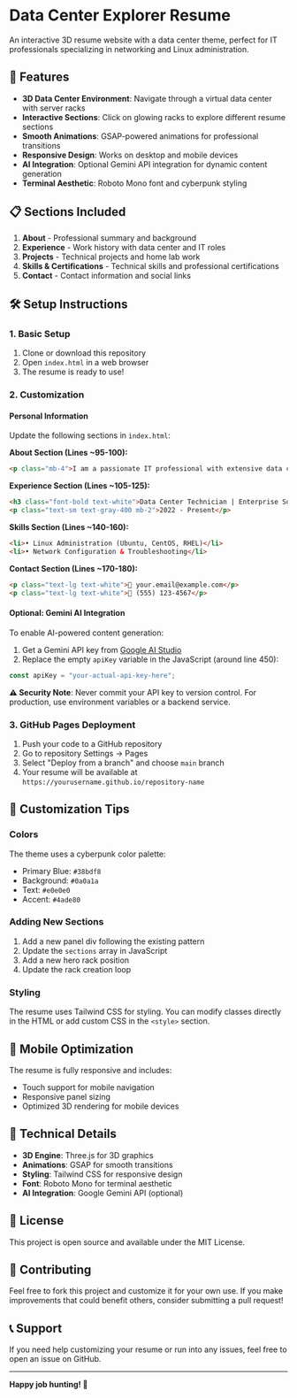 # Data Center Explorer Resume

An interactive 3D resume website with a data center theme, perfect for IT professionals specializing in networking and Linux administration.

## 🚀 Features

- **3D Data Center Environment**: Navigate through a virtual data center with server racks
- **Interactive Sections**: Click on glowing racks to explore different resume sections
- **Smooth Animations**: GSAP-powered animations for professional transitions
- **Responsive Design**: Works on desktop and mobile devices
- **AI Integration**: Optional Gemini API integration for dynamic content generation
- **Terminal Aesthetic**: Roboto Mono font and cyberpunk styling

## 📋 Sections Included

1. **About** - Professional summary and background
2. **Experience** - Work history with data center and IT roles
3. **Projects** - Technical projects and home lab work
4. **Skills & Certifications** - Technical skills and professional certifications
5. **Contact** - Contact information and social links

## 🛠️ Setup Instructions

### 1. Basic Setup
1. Clone or download this repository
2. Open `index.html` in a web browser
3. The resume is ready to use!

### 2. Customization

#### Personal Information
Update the following sections in `index.html`:

**About Section (Lines ~95-100):**
```html
<p class="mb-4">I am a passionate IT professional with extensive data center experience...</p>
```

**Experience Section (Lines ~105-125):**
```html
<h3 class="font-bold text-white">Data Center Technician | Enterprise Solutions Inc.</h3>
<p class="text-sm text-gray-400 mb-2">2022 - Present</p>
```

**Skills Section (Lines ~140-160):**
```html
<li>• Linux Administration (Ubuntu, CentOS, RHEL)</li>
<li>• Network Configuration & Troubleshooting</li>
```

**Contact Section (Lines ~170-180):**
```html
<p class="text-lg text-white">📧 your.email@example.com</p>
<p class="text-lg text-white">📱 (555) 123-4567</p>
```

#### Optional: Gemini AI Integration
To enable AI-powered content generation:

1. Get a Gemini API key from [Google AI Studio](https://makersuite.google.com/app/apikey)
2. Replace the empty `apiKey` variable in the JavaScript (around line 450):
```javascript
const apiKey = "your-actual-api-key-here";
```

**⚠️ Security Note**: Never commit your API key to version control. For production, use environment variables or a backend service.

### 3. GitHub Pages Deployment

1. Push your code to a GitHub repository
2. Go to repository Settings → Pages
3. Select "Deploy from a branch" and choose `main` branch
4. Your resume will be available at `https://yourusername.github.io/repository-name`

## 🎨 Customization Tips

### Colors
The theme uses a cyberpunk color palette:
- Primary Blue: `#38bdf8`
- Background: `#0a0a1a`
- Text: `#e0e0e0`
- Accent: `#4ade80`

### Adding New Sections
1. Add a new panel div following the existing pattern
2. Update the `sections` array in JavaScript
3. Add a new hero rack position
4. Update the rack creation loop

### Styling
The resume uses Tailwind CSS for styling. You can modify classes directly in the HTML or add custom CSS in the `<style>` section.

## 📱 Mobile Optimization

The resume is fully responsive and includes:
- Touch support for mobile navigation
- Responsive panel sizing
- Optimized 3D rendering for mobile devices

## 🔧 Technical Details

- **3D Engine**: Three.js for 3D graphics
- **Animations**: GSAP for smooth transitions
- **Styling**: Tailwind CSS for responsive design
- **Font**: Roboto Mono for terminal aesthetic
- **AI Integration**: Google Gemini API (optional)

## 📄 License

This project is open source and available under the MIT License.

## 🤝 Contributing

Feel free to fork this project and customize it for your own use. If you make improvements that could benefit others, consider submitting a pull request!

## 📞 Support

If you need help customizing your resume or run into any issues, feel free to open an issue on GitHub.

---

**Happy job hunting! 🚀** 